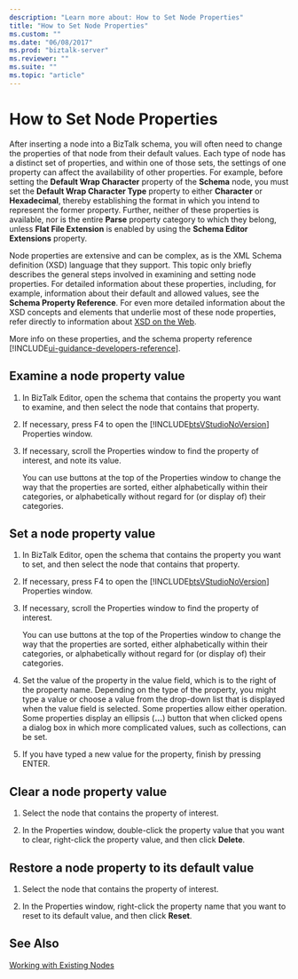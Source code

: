 ```yaml
---
description: "Learn more about: How to Set Node Properties"
title: "How to Set Node Properties"
ms.custom: ""
ms.date: "06/08/2017"
ms.prod: "biztalk-server"
ms.reviewer: ""
ms.suite: ""
ms.topic: "article"
---
```

# How to Set Node Properties
After inserting a node into a BizTalk schema, you will often need to change the properties of that node from their default values. Each type of node has a distinct set of properties, and within one of those sets, the settings of one property can affect the availability of other properties. For example, before setting the **Default Wrap Character** property of the **Schema** node, you must set the **Default Wrap Character Type** property to either **Character** or **Hexadecimal**, thereby establishing the format in which you intend to represent the former property. Further, neither of these properties is available, nor is the entire **Parse** property category to which they belong, unless **Flat File Extension** is enabled by using the **Schema Editor Extensions** property.  

 Node properties are extensive and can be complex, as is the XML Schema definition (XSD) language that they support. This topic only briefly describes the general steps involved in examining and setting node properties. For detailed information about these properties, including, for example, information about their default and allowed values, see the **Schema Property Reference**. For even more detailed information about the XSD concepts and elements that underlie most of these node properties, refer directly to information about [XSD on the Web](../core/xsd-resources-on-the-web.md).  

More info on these properties, and the schema property reference [!INCLUDE[ui-guidance-developers-reference](../includes/ui-guidance-developers-reference.md)].

  
## Examine a node property value  
  
1. In BizTalk Editor, open the schema that contains the property you want to examine, and then select the node that contains that property.  
  
2. If necessary, press F4 to open the [!INCLUDE[btsVStudioNoVersion](../includes/btsvstudionoversion-md.md)] Properties window.  
  
3. If necessary, scroll the Properties window to find the property of interest, and note its value.  
  
    You can use buttons at the top of the Properties window to change the way that the properties are sorted, either alphabetically within their categories, or alphabetically without regard for (or display of) their categories.  
  
## Set a node property value  
  
1. In BizTalk Editor, open the schema that contains the property you want to set, and then select the node that contains that property.  
  
2. If necessary, press F4 to open the [!INCLUDE[btsVStudioNoVersion](../includes/btsvstudionoversion-md.md)] Properties window.  
  
3. If necessary, scroll the Properties window to find the property of interest.  
  
    You can use buttons at the top of the Properties window to change the way that the properties are sorted, either alphabetically within their categories, or alphabetically without regard for (or display of) their categories.  
  
4. Set the value of the property in the value field, which is to the right of the property name. Depending on the type of the property, you might type a value or choose a value from the drop-down list that is displayed when the value field is selected. Some properties allow either operation. Some properties display an ellipsis (**...**) button that when clicked opens a dialog box in which more complicated values, such as collections, can be set.  
  
5. If you have typed a new value for the property, finish by pressing ENTER.  
  
##  Clear a node property value  
  
1.  Select the node that contains the property of interest.  
  
2.  In the Properties window, double-click the property value that you want to clear, right-click the property value, and then click **Delete**.  
  
## Restore a node property to its default value  
  
1.  Select the node that contains the property of interest.  
  
2.  In the Properties window, right-click the property name that you want to reset to its default value, and then click **Reset**.  
  
## See Also  
 [Working with Existing Nodes](../core/working-with-existing-nodes.md)
